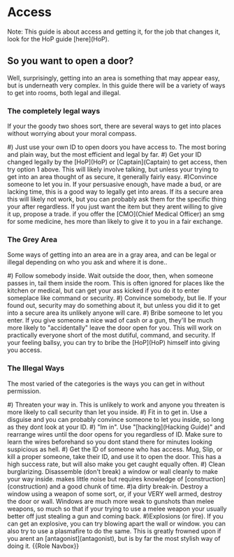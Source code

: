 # Access
Note: This guide is about access and getting it, for the job that changes it, look for the HoP guide \[here](HoP).

## So you want to open a door?

Well, surprisingly, getting into an area is something that may appear easy, but is underneath very complex. In this guide there will be a variety of ways to get into rooms, both legal and illegal.


### The completely legal ways

If your the goody two shoes sort, there are several ways to get into places without worrying about your moral compass.

#) Just use your own ID to open doors you have access to. The most boring and plain way, but the most efficient and legal by far.
#) Get your ID changed legally by the \[HoP](HoP) or \[Captain](Captain) to get access, then try option 1 above. This will likely involve talking, but unless your trying to get into an area thought of as secure, it generally fairly easy.
#)Convince someone to let you in. If your persuasive enough, have made a bud, or are lacking time, this is a good way to legally get into areas. If its a secure area this will likely not work, but you can probably ask them for the specific thing your after regardless. If you just want the item but they arent willing to give it up, propose a trade. if you offer the \[CMO](Chief Medical Officer) an smg for some medicine, hes more than likely to give it to you in a fair exchange.


### The Grey Area

Some ways of getting into an area are in a gray area, and can be legal or illegal depending on who you ask and where it is done..

#) Follow somebody inside. Wait outside the door, then, when someone passes in, tail them inside the room. This is often ignored for places like the kitchen or medical, but can get your ass kicked if you do it to enter someplace like command or security.
#) Convince somebody, but lie. If your found out, security may do something about it, but unless you did it to get into a secure area its unlikely anyone will care.
#) Bribe someone to let you enter. If you give someone a nice wad of cash or a gun, they'll be much more likely to "accidentally" leave the door open for you. This will work on practically everyone short of the most dutiful, command, and security. If your feeling ballsy, you can try to bribe the \[HoP](HoP) himself into giving you access.


### The Illegal Ways

The most varied of the categories is the ways you can get in without permission.

#) Threaten your way in. This is unlikely to work and anyone you threaten is more likely to call security than let you inside.
#) Fit in to get in. Use a disguise and you can probably convince someone to let you inside, so long as they dont look at your ID.
#) "Im in". Use "\[hacking](Hacking Guide)" and rearrange wires until the door opens for you regardless of ID. Make sure to learn the wires beforehand so you dont stand there for minutes looking suspicious as hell.
#) Get the ID of someone who has access. Mug, Slip, or kill a proper someone, take their ID, and use it to open the door. This has a high success rate, but will also make you get caught equally often.
#) Clean burglarizing. Disassemble (don't break) a window or wall cleanly to make your way inside. makes little noise but requires knowledge of \[construction](construction) and a good chunk of time.
#)a dirty break-in. Destroy a window using a weapon of some sort, or, if your VERY well armed, destroy the door or wall. Windows are much more weak to gunshots than melee weapons, so much so that if your trying to use a melee weapon your usually better off just stealing a gun and coming back.
#)Explosions (or fire). If you can get an explosive, you can try blowing apart the wall or window. you can also try to use a plasmafire to do the same. This is greatly frowned upon if you arent an \[antagonist](antagonist), but is by far the most stylish way of doing it.
{{Role Navbox}}